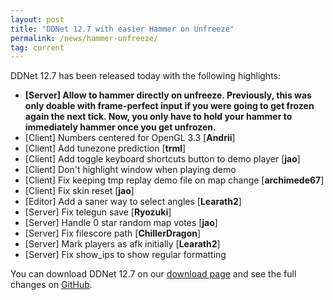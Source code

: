 ```yaml
---
layout: post
title: "DDNet 12.7 with easier Hammer on Unfreeze"
permalink: /news/hammer-unfreeze/
tag: current
---
```


DDNet 12.7 has been released today with the following highlights:

<ul>
  <li><strong>[Server] Allow to hammer directly on unfreeze. Previously, this was only doable with frame-perfect input if you were going to get frozen again the next tick. Now, you only have to hold your hammer to immediately hammer once you get unfrozen.</strong></li>
  <li>[Client] Numbers centered for OpenGL 3.3 [<strong>Andrii</strong>]</li>
  <li>[Client] Add tunezone prediction [<strong>trml</strong>]</li>
  <li>[Client] Add toggle keyboard shortcuts button to demo player [<strong>jao</strong>]</li>
  <li>[Client] Don't highlight window when playing demo</li>
  <li>[Client] Fix keeping tmp replay demo file on map change [<strong>archimede67</strong>]</li>
  <li>[Client] Fix skin reset [<strong>jao</strong>]</li>
  <li>[Editor] Add a saner way to select angles [<strong>Learath2</strong>]</li>
  <li>[Server] Fix telegun save [<strong>Ryozuki</strong>]</li>
  <li>[Server] Handle 0 star random map votes [<strong>jao</strong>]</li>
  <li>[Server] Fix filescore path [<strong>ChillerDragon</strong>]</li>
  <li>[Server] Mark players as afk initially [<strong>Learath2</strong>]</li>
  <li>[Server] Fix show_ips to show regular formatting</li>
</ul>

You can download DDNet 12.7 on our [download page](https://ddnet.org/downloads/) and see the full changes on [GitHub](https://github.com/ddnet/ddnet/compare/12.6.1...12.7).
